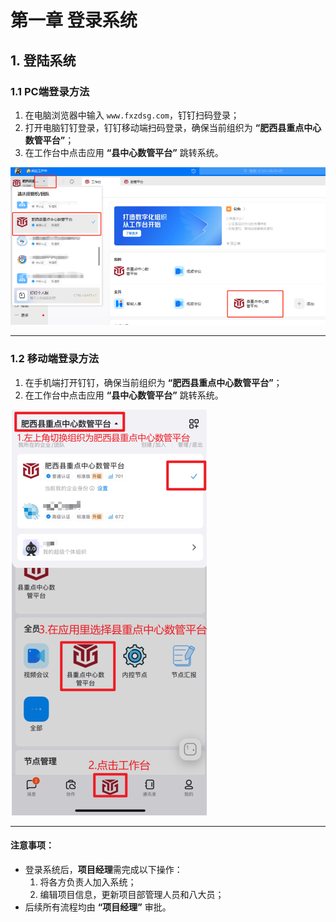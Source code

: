 # 第一章 登录系统

## 1. 登陆系统

### 1.1 PC端登录方法  
1. 在电脑浏览器中输入 `www.fxzdsg.com`，钉钉扫码登录；  
2. 打开电脑钉钉登录，钉钉移动端扫码登录，确保当前组织为 **“肥西县重点中心数管平台”**；  
3. 在工作台中点击应用 **“县中心数管平台”** 跳转系统。  

![PC端登录示意图](./login.jpg)

---

### 1.2 移动端登录方法  
1. 在手机端打开钉钉，确保当前组织为 **“肥西县重点中心数管平台”**；  
2. 在工作台中点击应用 **“县中心数管平台”** 跳转系统。  

![移动端登录示意图](./ydd.png)

---

#### 注意事项：  
- 登录系统后，**项目经理**需完成以下操作：  
  1. 将各方负责人加入系统；  
  2. 编辑项目信息，更新项目部管理人员和八大员；  
- 后续所有流程均由 **“项目经理”** 审批。  